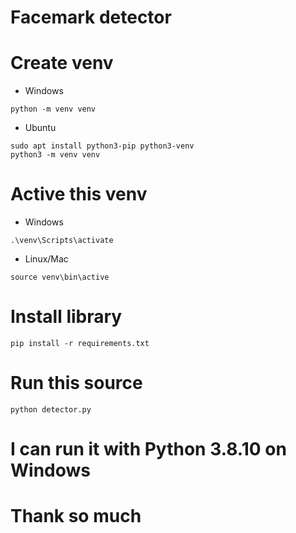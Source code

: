 # Facemark detector

# Create venv
- Windows
```
python -m venv venv
```
- Ubuntu
```
sudo apt install python3-pip python3-venv
python3 -m venv venv
```

# Active this venv
- Windows
```
.\venv\Scripts\activate
```
- Linux/Mac
```
source venv\bin\active
```

# Install library
```
pip install -r requirements.txt
```

# Run this source
```
python detector.py
```

# I can run it with Python 3.8.10 on Windows

# Thank so much
